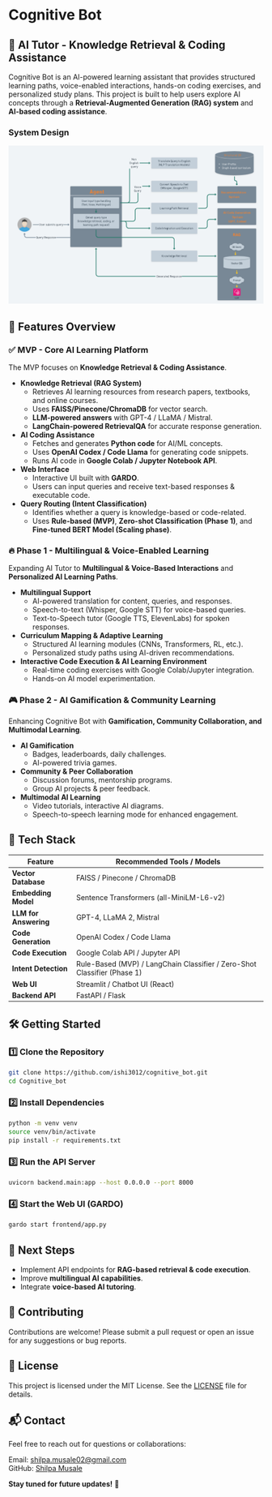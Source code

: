 # Cognitive Bot

## 🚀 AI Tutor - Knowledge Retrieval & Coding Assistance
Cognitive Bot is an AI-powered learning assistant that provides structured learning paths, voice-enabled interactions, hands-on coding exercises, and personalized study plans. This project is built to help users explore AI concepts through a **Retrieval-Augmented Generation (RAG) system** and **AI-based coding assistance**.
### System Design 

![System Design](assets/system_design.png)



## 🌟 Features Overview
### ✅ **MVP** - Core AI Learning Platform
The MVP focuses on **Knowledge Retrieval & Coding Assistance**.
- **Knowledge Retrieval (RAG System)**
  - Retrieves AI learning resources from research papers, textbooks, and online courses.
  - Uses **FAISS/Pinecone/ChromaDB** for vector search.
  - **LLM-powered answers** with GPT-4 / LLaMA / Mistral.
  - **LangChain-powered RetrievalQA** for accurate response generation.
- **AI Coding Assistance**
  - Fetches and generates **Python code** for AI/ML concepts.
  - Uses **OpenAI Codex / Code Llama** for generating code snippets.
  - Runs AI code in **Google Colab / Jupyter Notebook API**.
- **Web Interface**
  - Interactive UI built with **GARDO**.
  - Users can input queries and receive text-based responses & executable code.
- **Query Routing (Intent Classification)**
  - Identifies whether a query is knowledge-based or code-related.
  - Uses **Rule-based (MVP)**, **Zero-shot Classification (Phase 1)**, and **Fine-tuned BERT Model (Scaling phase)**.

### 🔥 **Phase 1** - Multilingual & Voice-Enabled Learning
Expanding AI Tutor to **Multilingual & Voice-Based Interactions** and **Personalized AI Learning Paths**.
- **Multilingual Support**
  - AI-powered translation for content, queries, and responses.
  - Speech-to-text (Whisper, Google STT) for voice-based queries.
  - Text-to-Speech tutor (Google TTS, ElevenLabs) for spoken responses.
- **Curriculum Mapping & Adaptive Learning**
  - Structured AI learning modules (CNNs, Transformers, RL, etc.).
  - Personalized study paths using AI-driven recommendations.
- **Interactive Code Execution & AI Learning Environment**
  - Real-time coding exercises with Google Colab/Jupyter integration.
  - Hands-on AI model experimentation.

### 🎮 **Phase 2** - AI Gamification & Community Learning
Enhancing Cognitive Bot with **Gamification, Community Collaboration, and Multimodal Learning**.
- **AI Gamification**
  - Badges, leaderboards, daily challenges.
  - AI-powered trivia games.
- **Community & Peer Collaboration**
  - Discussion forums, mentorship programs.
  - Group AI projects & peer feedback.
- **Multimodal AI Learning**
  - Video tutorials, interactive AI diagrams.
  - Speech-to-speech learning mode for enhanced engagement.

## 🔧 Tech Stack
| Feature                 | Recommended Tools / Models |
|-------------------------|-------------------------|
| **Vector Database**     | FAISS / Pinecone / ChromaDB |
| **Embedding Model**     | Sentence Transformers (all-MiniLM-L6-v2) |
| **LLM for Answering**   | GPT-4, LLaMA 2, Mistral |
| **Code Generation**     | OpenAI Codex / Code Llama |
| **Code Execution**      | Google Colab API / Jupyter API |
| **Intent Detection**    | Rule-Based (MVP) / LangChain Classifier / Zero-Shot Classifier (Phase 1) |
| **Web UI**              | Streamlit / Chatbot UI (React) |
| **Backend API**         | FastAPI / Flask |

## 🛠 Getting Started
### **1️⃣ Clone the Repository**
```bash
git clone https://github.com/ishi3012/cognitive_bot.git
cd Cognitive_bot
```
### **2️⃣ Install Dependencies**
```bash
python -m venv venv
source venv/bin/activate  
pip install -r requirements.txt
```
### **3️⃣ Run the API Server**
```bash
uvicorn backend.main:app --host 0.0.0.0 --port 8000
```
### **4️⃣ Start the Web UI (GARDO)**
```bash
gardo start frontend/app.py
```

## 🚀 Next Steps
- Implement API endpoints for **RAG-based retrieval & code execution**.
- Improve **multilingual AI capabilities**.
- Integrate **voice-based AI tutoring**.

## 🤝 Contributing
Contributions are welcome! Please submit a pull request or open an issue for any suggestions or bug reports.

## 📜 License
This project is licensed under the MIT License. See the [LICENSE](LICENSE) file for details.

## 📬 Contact
Feel free to reach out for questions or collaborations:

Email: shilpa.musale02@gmail.com  
GitHub: [Shilpa Musale](https://github.com/ishi3012)

**Stay tuned for future updates!** 🚀

